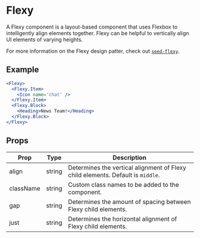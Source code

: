 # Flexy

A Flexy component is a layout-based component that uses Flexbox to intelligently align elements together. Flexy can be helpful to vertically align UI elements of varying heights.

For more information on the Flexy design patter, check out [`seed-flexy`](http://developer.helpscout.net/seed/packs/seed-flexy/).


## Example

```jsx
<Flexy>
  <Flexy.Item>
    <Icon name='chat' />
  </Flexy.Item>
  <Flexy.Block>
    <Heading>News Team!</Heading>
  </Flexy.Block>
</Flexy>
```


## Props

| Prop | Type | Description |
| --- | --- | --- |
| align | string | Determines the vertical alignment of Flexy child elements. Default is `middle`. |
| className | string | Custom class names to be added to the component. |
| gap | string | Determines the amount of spacing between Flexy child elements. |
| just | string | Determines the horizontal alignment of Flexy child elements. |
